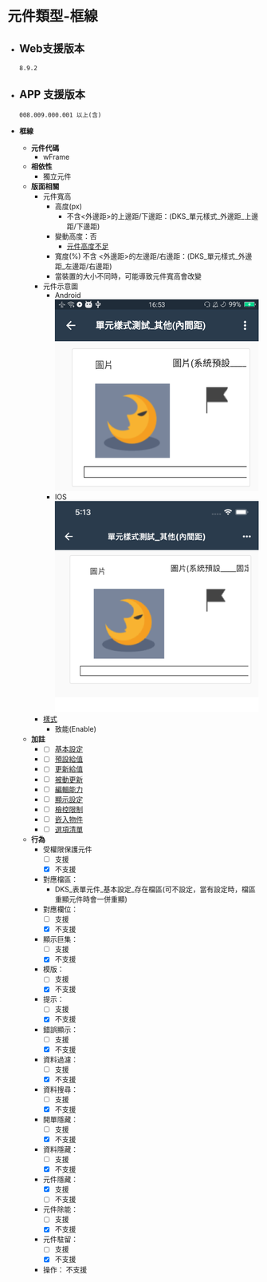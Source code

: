 # 元件類型-框線

* ## Web支援版本
  
      8.9.2

* ## APP 支援版本

      008.009.000.001 以上(含)

* __框線__
  * __元件代碼__
    * wFrame
  * __相依性__
    * 獨立元件
  * __版面相關__
    * 元件寬高
      * 高度(px)
        * 不含<外邊距>的上邊距/下邊距：(DKS_單元樣式_外邊距_上邊距/下邊距)
      * 變動高度：否
        * [元件高度不足](../general/rule)
      * 寬度(%)
        不含 <外邊距>的左邊距/右邊距：(DKS_單元樣式_外邊距_左邊距/右邊距)
      * 當裝置的大小不同時，可能導致元件寬高會改變
    * 元件示意圖
      * Android
        ![image](./image/android/componentImage.png)
      * IOS
        ![image](./image/ios/componentImage.png)
    * [樣式](../general/style)
      * 致能(Enable)
  * __加註__
    * - [ ] [基本設定](../Addition/Component/basicSettings)
    * - [ ] [預設給值](../Addition/Component/defaultValue)
    * - [ ] [更新給值](../Addition/Component/updateValue)
    * - [ ] [被動更新](../Addition/Component/passiveUpdate)
    * - [ ] [編輯能力](../Addition/Component/editing)
    * - [ ] [顯示設定](../Addition/Component/display)
    * - [ ] [檢控限制](../Addition/Component/prosecutionRestrictions)
    * - [ ] [嵌入物件](../Addition/Component/embedded)
    * - [ ] [選項清單](../Addition/Component/optionalList)
  * __行為__
    * 受權限保護元件
      - [ ] 支援
      - [x] 不支援
    * 對應檔區：
      * DKS_表單元件_基本設定_存在檔區(可不設定，當有設定時，檔區重顯元件時會一併重顯)
    * 對應欄位：
      - [ ] 支援
      - [x] 不支援
    * 顯示巨集：
      - [ ] 支援
      - [x] 不支援
    * 模版：
      - [ ] 支援
      - [x] 不支援
    * 提示：
      - [ ] 支援
      - [x] 不支援
    * 錯誤顯示：
      - [ ] 支援
      - [x] 不支援
    * 資料過濾：
      - [ ] 支援
      - [x] 不支援
    * 資料搜尋：
      - [ ] 支援
      - [x] 不支援
    * 開單隱藏：
      - [ ] 支援
      - [x] 不支援
    * 資料隱藏：
      - [ ] 支援
      - [x] 不支援
    * 元件隱藏：
      - [x] 支援
      - [ ] 不支援
    * 元件除能：
      - [ ] 支援
      - [x] 不支援
    * 元件駐留：
      - [ ] 支援
      - [x] 不支援
    * 操作：
          不支援
